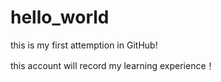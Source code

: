 # hello_world
this is my first attemption in GitHub!

this account will record my learning experience！
